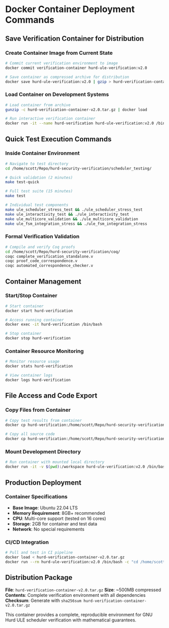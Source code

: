 # Docker Container Deployment Commands

## Save Verification Container for Distribution

### Create Container Image from Current State
```bash
# Commit current verification environment to image
docker commit verification-container hurd-ule-verification:v2.0

# Save container as compressed archive for distribution
docker save hurd-ule-verification:v2.0 | gzip > hurd-verification-container-v2.0.tar.gz
```

### Load Container on Development Systems
```bash
# Load container from archive
gunzip -c hurd-verification-container-v2.0.tar.gz | docker load

# Run interactive verification container
docker run -it --name hurd-verification hurd-ule-verification:v2.0 /bin/bash
```

## Quick Test Execution Commands

### Inside Container Environment
```bash
# Navigate to test directory
cd /home/scott/Repo/hurd-security-verification/scheduler_testing/

# Quick validation (2 minutes)
make test-quick

# Full test suite (15 minutes)
make test

# Individual test components
make ule_scheduler_stress_test && ./ule_scheduler_stress_test
make ule_interactivity_test && ./ule_interactivity_test
make ule_multicore_validation && ./ule_multicore_validation
make ule_fsm_integration_stress && ./ule_fsm_integration_stress
```

### Formal Verification Validation
```bash
# Compile and verify Coq proofs
cd /home/scott/Repo/hurd-security-verification/coq/
coqc complete_verification_standalone.v
coqc proof_code_correspondence.v  
coqc automated_correspondence_checker.v
```

## Container Management

### Start/Stop Container
```bash
# Start container
docker start hurd-verification

# Access running container
docker exec -it hurd-verification /bin/bash

# Stop container
docker stop hurd-verification
```

### Container Resource Monitoring
```bash
# Monitor resource usage
docker stats hurd-verification

# View container logs
docker logs hurd-verification
```

## File Access and Code Export

### Copy Files from Container
```bash
# Copy test results from container
docker cp hurd-verification:/home/scott/Repo/hurd-security-verification/GNU_Hurd_Security_Verification_Report.md ./

# Copy all source code
docker cp hurd-verification:/home/scott/Repo/hurd-security-verification/ ./hurd-verification-src/
```

### Mount Development Directory
```bash
# Run container with mounted local directory
docker run -it -v $(pwd):/workspace hurd-ule-verification:v2.0 /bin/bash
```

## Production Deployment

### Container Specifications
- **Base Image**: Ubuntu 22.04 LTS
- **Memory Requirement**: 8GB+ recommended
- **CPU**: Multi-core support (tested on 16 cores)
- **Storage**: 2GB for container and test data
- **Network**: No special requirements

### CI/CD Integration
```bash
# Pull and test in CI pipeline
docker load < hurd-verification-container-v2.0.tar.gz
docker run --rm hurd-ule-verification:v2.0 /bin/bash -c "cd /home/scott/Repo/hurd-security-verification/scheduler_testing && make test-quick"
```

## Distribution Package

**File**: `hurd-verification-container-v2.0.tar.gz`
**Size**: ~500MB compressed
**Contents**: Complete verification environment with all dependencies
**Checksum**: Generate with `sha256sum hurd-verification-container-v2.0.tar.gz`

This container provides a complete, reproducible environment for GNU Hurd ULE scheduler verification with mathematical guarantees.